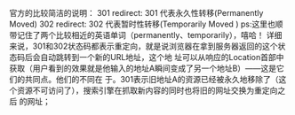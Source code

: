 官⽅的⽐较简洁的说明：
        301 redirect: 301 代表永久性转移(Permanently Moved)
        302 redirect: 302 代表暂时性转移(Temporarily Moved )
        ps:这⾥也顺带记住了两个⽐较相近的英语单词（permanently、temporarily），嘻哈！
详细来说，301和302状态码都表⽰重定向，就是说浏览器在拿到服务器返回的这个状态码后会⾃动跳转到⼀个新的URL地址，这个地
址可以从响应的Location⾸部中获取（⽤户看到的效果就是他输⼊的地址A瞬间变成了另⼀个地址B）——这是它们的共同点。他们的不同在
于。301表⽰旧地址A的资源已经被永久地移除了（这个资源不可访问了），搜索引擎在抓取新内容的同时也将旧的⽹址交换为重定向之后
的⽹址；